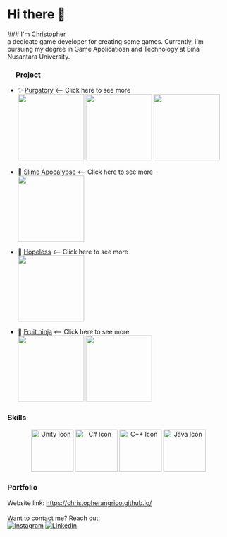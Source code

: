 <h1> Hi there 🌟</h1>
### I'm Christopher <br/>
a dedicate game developer for creating some games. Currently, i'm pursuing my degree in Game Applicatioan and Technology at Bina Nusantara University.

<h3 align="left"><img height="15" src="https://cdn-icons-png.flaticon.com/512/1087/1087815.png" /> Project</h3>

- ✨ [Purgatory](https://github.com/ChristopherAngrico/Purgatory) <-- Click here to see more<br/>
    <img height="150" src="https://github.com/ChristopherAngrico/ChristopherAngrico/assets/87889745/11f90ba9-b559-4cd5-a185-99a92228bdb1"/>
    <img height="150" src="https://github.com/ChristopherAngrico/ChristopherAngrico/assets/87889745/b3fe5c73-8971-4c99-84fd-fc9fbce3af36"/>
    <img height="150" src="https://github.com/ChristopherAngrico/ChristopherAngrico/assets/87889745/84bc3de5-3d0e-47b1-b35b-180526012826"/>

- 🌟 [Slime Apocalypse](https://github.com/ChristopherAngrico/SlimeApocalypse) <-- Click here to see more<br/>
    <img height="150" src="https://github.com/ChristopherAngrico/ChristopherAngrico/blob/main/Asset/270643786-5352baf2-386b-4e9d-805e-c8a6a13e9696.gif?raw=true"/><br/>

- 🌟 [Hopeless](https://github.com/ChristopherAngrico/Hopeless-Game) <-- Click here to see more<br/>
    <img height="150" src="https://github.com/ChristopherAngrico/ChristopherAngrico/assets/87889745/4e778d16-e38e-4fb6-8147-a935540cddc3"/><br/>

- 🌟 [Fruit ninja](https://github.com/ChristopherAngrico/FruitNinja) <-- Click here to see more<br/>
    <img height="150" src="https://github.com/ChristopherAngrico/ChristopherAngrico/assets/87889745/6995a76c-bbdc-4d64-bd89-6a7c5c886936"/>
    <img height="150" src="https://github.com/ChristopherAngrico/ChristopherAngrico/assets/87889745/f5a1042c-1076-4336-92cf-8d653207edeb"/><br/>


<h3 align="left">Skills</h3>
<div align="center">
  <img src="https://img.icons8.com/color/96/000000/unity.png" alt="Unity Icon" width="96" height="96" />
  <img src="https://img.icons8.com/color/96/000000/c-sharp-logo.png" alt="C# Icon" width="96" height="96" />
  <img src="https://encrypted-tbn0.gstatic.com/images?q=tbn:ANd9GcQNn5I8AD7aRGyf3fyEnec3-PVntegmb2ZG04y-_lI&s" alt="C++ Icon" width="96" height="96" />
  <img src= "https://encrypted-tbn0.gstatic.com/images?q=tbn:ANd9GcSwzObpMwznsb9dsw-wzZiuFWLZy_bEVD1xexA-YvgQPJt1ffmUugDWDKCC-4PdStvZ9pc&usqp=CAU" alt="Java Icon" width="96" height="96" />
</div>

### Portfolio
Website link: https://christopherangrico.github.io/
<br/>
<br/>
Want to contact me? Reach out: <br/>
[![Instagram](https://img.shields.io/badge/Instagram-%23E4405F.svg?logo=Instagram&logoColor=white)](https://www.instagram.com/christopher_angrico/) 
[![LinkedIn](https://img.shields.io/badge/LinkedIn-%230077B5.svg?logo=linkedin&logoColor=white)](https://linkedin.com/in/christopher-angrico-47869523a/)
